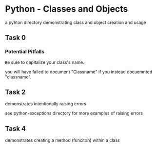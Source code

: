 
# Python - Classes and Objects


a pyhton directory demonstrating class and object creation and usage


## Task 0


### Potential Pitfalls

`B`e sure to capitalize your class's name.

you will have failed to document "Classname" if you instead docuemnted "classname".

## Task 2

demonstrates intentionally raising errors

see python-exceptions directory for more examples of raising errors


## Task 4

demonstrates creating a method (funciton) within a class
